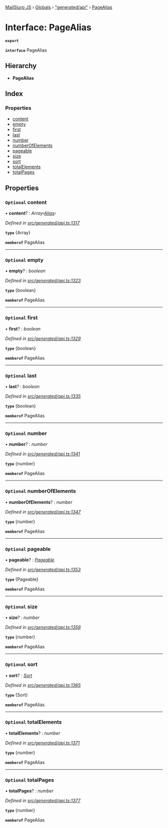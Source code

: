 [MailSlurp JS](../README.md) › [Globals](../globals.md) › ["generated/api"](../modules/_generated_api_.md) › [PageAlias](_generated_api_.pagealias.md)

# Interface: PageAlias

**`export`** 

**`interface`** PageAlias

## Hierarchy

* **PageAlias**

## Index

### Properties

* [content](_generated_api_.pagealias.md#optional-content)
* [empty](_generated_api_.pagealias.md#optional-empty)
* [first](_generated_api_.pagealias.md#optional-first)
* [last](_generated_api_.pagealias.md#optional-last)
* [number](_generated_api_.pagealias.md#optional-number)
* [numberOfElements](_generated_api_.pagealias.md#optional-numberofelements)
* [pageable](_generated_api_.pagealias.md#optional-pageable)
* [size](_generated_api_.pagealias.md#optional-size)
* [sort](_generated_api_.pagealias.md#optional-sort)
* [totalElements](_generated_api_.pagealias.md#optional-totalelements)
* [totalPages](_generated_api_.pagealias.md#optional-totalpages)

## Properties

### `Optional` content

• **content**? : *Array‹[Alias](_generated_api_.alias.md)›*

*Defined in [src/generated/api.ts:1317](https://github.com/mailslurp/mailslurp-client-ts-js/blob/26ccbd6/src/generated/api.ts#L1317)*

**`type`** {Array<Alias>}

**`memberof`** PageAlias

___

### `Optional` empty

• **empty**? : *boolean*

*Defined in [src/generated/api.ts:1323](https://github.com/mailslurp/mailslurp-client-ts-js/blob/26ccbd6/src/generated/api.ts#L1323)*

**`type`** {boolean}

**`memberof`** PageAlias

___

### `Optional` first

• **first**? : *boolean*

*Defined in [src/generated/api.ts:1329](https://github.com/mailslurp/mailslurp-client-ts-js/blob/26ccbd6/src/generated/api.ts#L1329)*

**`type`** {boolean}

**`memberof`** PageAlias

___

### `Optional` last

• **last**? : *boolean*

*Defined in [src/generated/api.ts:1335](https://github.com/mailslurp/mailslurp-client-ts-js/blob/26ccbd6/src/generated/api.ts#L1335)*

**`type`** {boolean}

**`memberof`** PageAlias

___

### `Optional` number

• **number**? : *number*

*Defined in [src/generated/api.ts:1341](https://github.com/mailslurp/mailslurp-client-ts-js/blob/26ccbd6/src/generated/api.ts#L1341)*

**`type`** {number}

**`memberof`** PageAlias

___

### `Optional` numberOfElements

• **numberOfElements**? : *number*

*Defined in [src/generated/api.ts:1347](https://github.com/mailslurp/mailslurp-client-ts-js/blob/26ccbd6/src/generated/api.ts#L1347)*

**`type`** {number}

**`memberof`** PageAlias

___

### `Optional` pageable

• **pageable**? : *[Pageable](_generated_api_.pageable.md)*

*Defined in [src/generated/api.ts:1353](https://github.com/mailslurp/mailslurp-client-ts-js/blob/26ccbd6/src/generated/api.ts#L1353)*

**`type`** {Pageable}

**`memberof`** PageAlias

___

### `Optional` size

• **size**? : *number*

*Defined in [src/generated/api.ts:1359](https://github.com/mailslurp/mailslurp-client-ts-js/blob/26ccbd6/src/generated/api.ts#L1359)*

**`type`** {number}

**`memberof`** PageAlias

___

### `Optional` sort

• **sort**? : *[Sort](_generated_api_.sort.md)*

*Defined in [src/generated/api.ts:1365](https://github.com/mailslurp/mailslurp-client-ts-js/blob/26ccbd6/src/generated/api.ts#L1365)*

**`type`** {Sort}

**`memberof`** PageAlias

___

### `Optional` totalElements

• **totalElements**? : *number*

*Defined in [src/generated/api.ts:1371](https://github.com/mailslurp/mailslurp-client-ts-js/blob/26ccbd6/src/generated/api.ts#L1371)*

**`type`** {number}

**`memberof`** PageAlias

___

### `Optional` totalPages

• **totalPages**? : *number*

*Defined in [src/generated/api.ts:1377](https://github.com/mailslurp/mailslurp-client-ts-js/blob/26ccbd6/src/generated/api.ts#L1377)*

**`type`** {number}

**`memberof`** PageAlias
